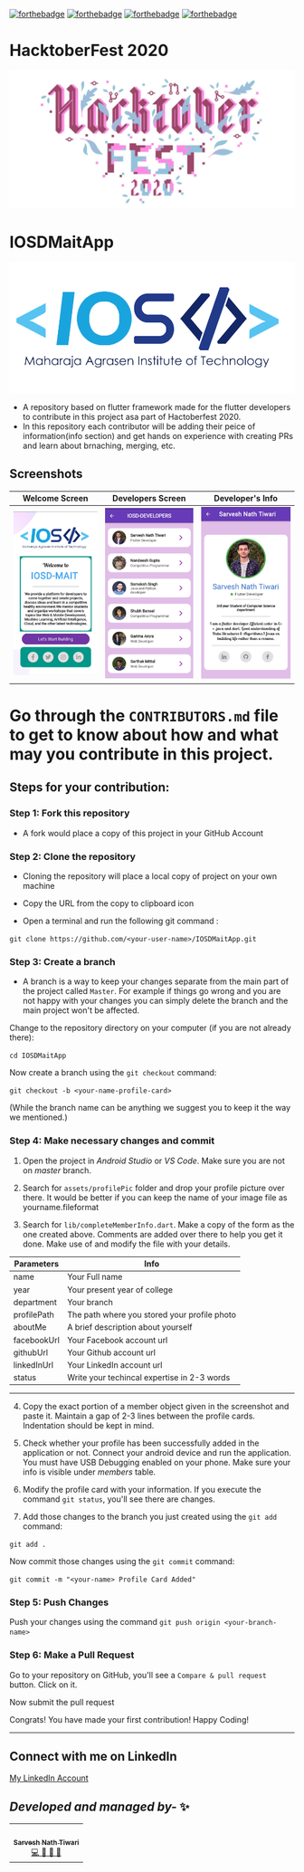 [![forthebadge](https://forthebadge.com/images/badges/built-by-developers.svg)](https://forthebadge.com)
[![forthebadge](https://forthebadge.com/images/badges/built-for-android.svg)](https://forthebadge.com)
[![forthebadge](https://forthebadge.com/images/badges/built-with-love.svg)](https://forthebadge.com)
[![forthebadge](https://forthebadge.com/images/badges/built-with-swag.svg)](https://forthebadge.com)



# HacktoberFest 2020

<img src="assets/images/HcktFEST.jpg"/>



# IOSDMaitApp

<img src="assets/images/logoNew.png" />




- A repository based on flutter framework made for the flutter developers to contribute in this project asa part of Hactoberfest 2020.
- In this repository each contributor will be adding their peice of information(info section) and get hands on experience with creating PRs and learn about brnaching, merging, etc.




## Screenshots

  | Welcome Screen                                                   | Developers Screen                                                 | Developer's Info                                              |
| -------------------------------------------------------------- | ----------------------------------------------------------------------- | -------------------------------------------------------------------- |
| <img src="assets/images/WelcomePage.jpg" width=250 alt="Home Page"> | <img src="assets/images/DevelopersScreen.jpg" width=250 alt="Category Screen"> | <img src="assets/images/DeveloperInfoScreen.jpg" width=250 alt="Navigation Drawer"> |


# Go through the  `CONTRIBUTORS.md`  file  to get to know about how and what may you contribute in this project.

## Steps for your contribution:

### Step 1: Fork this repository

- A fork would place a copy of this project in your GitHub Account

### Step 2: Clone the repository

- Cloning the repository will place a local copy of project on your own machine
- Copy the URL from the copy to clipboard icon


- Open a terminal and run the following git command :

`git clone https://github.com/<your-user-name>/IOSDMaitApp.git`

### Step 3: Create a branch

- A branch is a way to keep your changes separate from the main part of the project called `Master`. For example if things go wrong and you are not happy with your changes you can simply delete the branch and the main project won't be affected.

Change to the repository directory on your computer (if you are not already there):

`cd IOSDMaitApp`

Now create a branch using the `git checkout` command:

`git checkout -b <your-name-profile-card>`

(While the branch name can be anything we suggest you to keep it the way we mentioned.)

### Step 4: Make necessary changes and commit

1. Open the project in _Android Studio_ or
   _VS Code_. Make sure you are not on _master_ branch.

2. Search for `assets/profilePic` folder and drop your profile picture over there. It would be better if you can keep the name of your image file as
   yourname.fileformat

3. Search for  ` lib/completeMemberInfo.dart `.  Make a copy of the form as the one created above. Comments are added over there to help you get it done. Make use of and modify the file with your details.


| Parameters        |  Info                                        |
| ----------------- | -------------------------------------------- |
| name              | Your Full name                               |
| year              | Your present year of college                 |
| department        | Your branch                                  |
| profilePath       | The path where you stored your profile photo |
| aboutMe           | A brief description about yourself           |
| facebookUrl       | Your Facebook account url                    |
| githubUrl         | Your Github account url                      |
| linkedInUrl       | Your LinkedIn account url                    |
| status            | Write your techincal expertise in 2-3 words  |

---


4. Copy the exact portion of a member object given in the screenshot and paste it. Maintain a gap of 2-3 lines between the profile cards. Indentation should be kept in mind.

5. Check whether your profile has been successfully added in the application or not. Connect your android device and run the application.
   You must have USB Debugging enabled on your phone. Make sure your info is visible under _members_ table.

6. Modify the profile card with your information. If you execute the command `git status`, you'll see there are changes.

7. Add those changes to the branch you just created using the `git add` command:

`git add .`

Now commit those changes using the `git commit` command:

`git commit -m "<your-name> Profile Card Added"`

### Step 5: Push Changes

Push your changes using the command `git push origin <your-branch-name>`

### Step 6: Make a Pull Request

Go to your repository on GitHub, you'll see a `Compare & pull request` button. Click on it.


Now submit the pull request


Congrats! You have made your first contribution! Happy Coding!

---




## Connect with me on LinkedIn

[My LinkedIn Account](https://www.linkedin.com/in/sarvesh-nath-tiwari-5575a218a)

## *Developed and managed by-* ✨

<!-- ALL-CONTRIBUTORS-LIST:START - Do not remove or modify this section -->
<!-- prettier-ignore-start -->
<!-- markdownlint-disable -->

<table>

  <tr>
    <td align="center"><a href="https://github.com/sarveshsrv"><img src="https://he-s3.s3.amazonaws.com/media/avatars/sarveshsrv/resized/180/5a3aae9img_20190112_144045ff.jpg" width="100px;" alt=""/><br /><sub><b>Sarvesh Nath Tiwari</b></sub></a><br /><a href="https://github.com/sarveshsrv?tab=repositories" title="Code">💻 📖 📆 👀</a></td>
  </tr>
  
</table>
<!-- markdownlint-enable -->
<!-- prettier-ignore-end -->
<!-- ALL-CONTRIBUTORS-LIST:END -->

